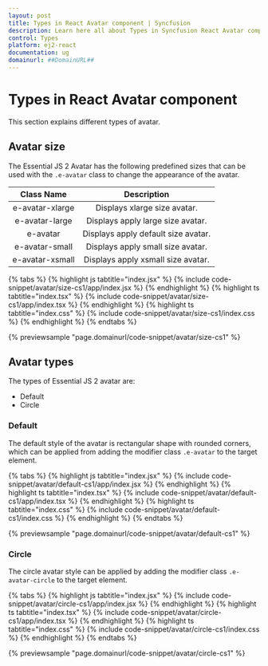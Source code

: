 ```yaml
---
layout: post
title: Types in React Avatar component | Syncfusion
description: Learn here all about Types in Syncfusion React Avatar component of Syncfusion Essential JS 2 and more.
control: Types 
platform: ej2-react
documentation: ug
domainurl: ##DomainURL##
---
```


# Types in React Avatar component

This section explains different types of avatar.

## Avatar size

The Essential JS 2 Avatar has the following predefined sizes that can be used with the `.e-avatar` class to change the appearance of the avatar.

| Class Name         | Description
| :-------------:    |:-------------:
| e-avatar-xlarge    | Displays xlarge size avatar.
| e-avatar-large     | Displays apply large size avatar.
| e-avatar           | Displays apply default size avatar.
| e-avatar-small     | Displays apply small size avatar.
| e-avatar-xsmall    | Displays apply xsmall size avatar.

{% tabs %}
{% highlight js tabtitle="index.jsx" %}
{% include code-snippet/avatar/size-cs1/app/index.jsx %}
{% endhighlight %}
{% highlight ts tabtitle="index.tsx" %}
{% include code-snippet/avatar/size-cs1/app/index.tsx %}
{% endhighlight %}
{% highlight ts tabtitle="index.css" %}
{% include code-snippet/avatar/size-cs1/index.css %}
{% endhighlight %}
{% endtabs %}

 {% previewsample "page.domainurl/code-snippet/avatar/size-cs1" %}

## Avatar types

The types of Essential JS 2 avatar are:

* Default
* Circle

### Default

The default style of the avatar is rectangular shape with rounded corners, which can be applied from adding the modifier
class `.e-avatar` to the target element.

{% tabs %}
{% highlight js tabtitle="index.jsx" %}
{% include code-snippet/avatar/default-cs1/app/index.jsx %}
{% endhighlight %}
{% highlight ts tabtitle="index.tsx" %}
{% include code-snippet/avatar/default-cs1/app/index.tsx %}
{% endhighlight %}
{% highlight ts tabtitle="index.css" %}
{% include code-snippet/avatar/default-cs1/index.css %}
{% endhighlight %}
{% endtabs %}

 {% previewsample "page.domainurl/code-snippet/avatar/default-cs1" %}

### Circle

The circle avatar style can be applied by adding the modifier class `.e-avatar-circle` to the target element.

{% tabs %}
{% highlight js tabtitle="index.jsx" %}
{% include code-snippet/avatar/circle-cs1/app/index.jsx %}
{% endhighlight %}
{% highlight ts tabtitle="index.tsx" %}
{% include code-snippet/avatar/circle-cs1/app/index.tsx %}
{% endhighlight %}
{% highlight ts tabtitle="index.css" %}
{% include code-snippet/avatar/circle-cs1/index.css %}
{% endhighlight %}
{% endtabs %}

 {% previewsample "page.domainurl/code-snippet/avatar/circle-cs1" %}
